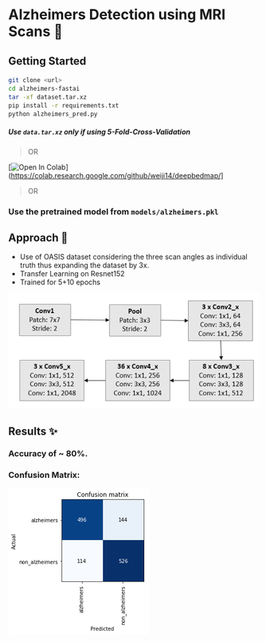 # Alzheimers Detection using MRI Scans 🏥

## Getting Started

```bash
git clone <url>
cd alzheimers-fastai
tar -xf dataset.tar.xz
pip install -r requirements.txt
python alzheimers_pred.py
```

##### Use `data.tar.xz` only if using 5-Fold-Cross-Validation

> OR

[![Open In Colab](https://colab.research.google.com/assets/colab-badge.svg)](https://colab.research.google.com/github/weiji14/deepbedmap/]

> OR

### Use the pretrained model from `models/alzheimers.pkl`

## Approach 📑

- Use of OASIS dataset considering the three scan angles as individual truth thus expanding the dataset by 3x.
- Transfer Learning on Resnet152
- Trained for 5+10 epochs

![ResNet152](./assets/resnet152.png)

## Results ✨

### Accuracy of **~ 80%**.

### Confusion Matrix:

![Confusion Matrix](./assets/confusion.png)
